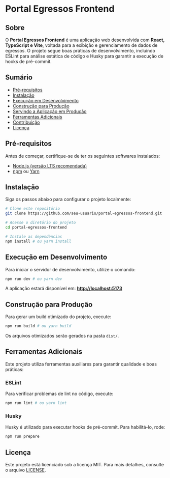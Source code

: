 # Portal Egressos Frontend

## Sobre
O **Portal Egressos Frontend** é uma aplicação web desenvolvida com **React, TypeScript e Vite**, voltada para a exibição e gerenciamento de dados de egressos. O projeto segue boas práticas de desenvolvimento, incluindo ESLint para análise estática de código e Husky para garantir a execução de hooks de pré-commit.

## Sumário
- [Pré-requisitos](#pré-requisitos)
- [Instalação](#instalação)
- [Execução em Desenvolvimento](#execução-em-desenvolvimento)
- [Construção para Produção](#construção-para-produção)
- [Servindo a Aplicação em Produção](#servindo-a-aplicação-em-produção)
- [Ferramentas Adicionais](#ferramentas-adicionais)
- [Contribuição](#contribuição)
- [Licença](#licença)

## Pré-requisitos
Antes de começar, certifique-se de ter os seguintes softwares instalados:

- [Node.js (versão LTS recomendada)](https://nodejs.org/)
- [npm](https://www.npmjs.com/) ou [Yarn](https://yarnpkg.com/)

## Instalação
Siga os passos abaixo para configurar o projeto localmente:

```sh
# Clone este repositório
git clone https://github.com/seu-usuario/portal-egressos-frontend.git

# Acesse o diretório do projeto
cd portal-egressos-frontend

# Instale as dependências
npm install # ou yarn install
```

## Execução em Desenvolvimento
Para iniciar o servidor de desenvolvimento, utilize o comando:

```sh
npm run dev # ou yarn dev
```

A aplicação estará disponível em: **[http://localhost:5173](http://localhost:5173)**

## Construção para Produção
Para gerar um build otimizado do projeto, execute:

```sh
npm run build # ou yarn build
```

Os arquivos otimizados serão gerados na pasta `dist/`.

## Ferramentas Adicionais
Este projeto utiliza ferramentas auxiliares para garantir qualidade e boas práticas:

### ESLint
Para verificar problemas de lint no código, execute:

```sh
npm run lint # ou yarn lint
```

### Husky
Husky é utilizado para executar hooks de pré-commit. Para habilitá-lo, rode:

```sh
npm run prepare
```

## Licença
Este projeto está licenciado sob a licença MIT. Para mais detalhes, consulte o arquivo [LICENSE](LICENSE).
